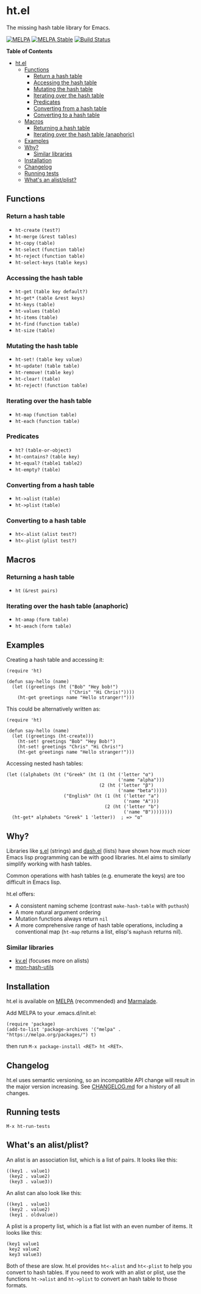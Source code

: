 # ht.el

The missing hash table library for Emacs.

[![MELPA](http://melpa.org/packages/ht-badge.svg)](http://melpa.org/#/ht)
[![MELPA Stable](http://stable.melpa.org/packages/ht-badge.svg)](http://stable.melpa.org/#/ht)
[![Build Status](https://travis-ci.org/Wilfred/ht.el.png?branch=master)](https://travis-ci.org/Wilfred/ht.el)

<!-- markdown-toc start - Don't edit this section. Run M-x markdown-toc-generate-toc again -->
**Table of Contents**

- [ht.el](#htel)
    - [Functions](#functions)
        - [Return a hash table](#return-a-hash-table)
        - [Accessing the hash table](#accessing-the-hash-table)
        - [Mutating the hash table](#mutating-the-hash-table)
        - [Iterating over the hash table](#iterating-over-the-hash-table)
        - [Predicates](#predicates)
        - [Converting from a hash table](#converting-from-a-hash-table)
        - [Converting to a hash table](#converting-to-a-hash-table)
    - [Macros](#macros)
        - [Returning a hash table](#returning-a-hash-table)
        - [Iterating over the hash table (anaphoric)](#iterating-over-the-hash-table-anaphoric)
    - [Examples](#examples)
    - [Why?](#why)
        - [Similar libraries](#similar-libraries)
    - [Installation](#installation)
    - [Changelog](#changelog)
    - [Running tests](#running-tests)
    - [What's an alist/plist?](#whats-an-alistplist)

<!-- markdown-toc end -->

## Functions

### Return a hash table

* `ht-create` `(test?)`
* `ht-merge` `(&rest tables)`
* `ht-copy` `(table)`
* `ht-select` `(function table)`
* `ht-reject` `(function table)`
* `ht-select-keys` `(table keys)`

### Accessing the hash table

* `ht-get` `(table key default?)`
* `ht-get*` `(table &rest keys)`
* `ht-keys` `(table)`
* `ht-values` `(table)`
* `ht-items` `(table)`
* `ht-find` `(function table)`
* `ht-size` `(table)`

### Mutating the hash table

* `ht-set!` `(table key value)`
* `ht-update!` `(table table)`
* `ht-remove!` `(table key)`
* `ht-clear!` `(table)`
* `ht-reject!` `(function table)`

### Iterating over the hash table

* `ht-map` `(function table)`
* `ht-each` `(function table)`

### Predicates

* `ht?` `(table-or-object)`
* `ht-contains?` `(table key)`
* `ht-equal?` `(table1 table2)`
* `ht-empty?` `(table)`

### Converting from a hash table

* `ht->alist` `(table)`
* `ht->plist` `(table)`

### Converting to a hash table

* `ht<-alist` `(alist test?)`
* `ht<-plist` `(plist test?)`

## Macros

### Returning a hash table

* `ht` `(&rest pairs)`

### Iterating over the hash table (anaphoric)

* `ht-amap` `(form table)`
* `ht-aeach` `(form table)`

## Examples

Creating a hash table and accessing it:

``` emacs-lisp
(require 'ht)

(defun say-hello (name)
  (let ((greetings (ht ("Bob" "Hey bob!")
                       ("Chris" "Hi Chris!"))))
    (ht-get greetings name "Hello stranger!")))
```

This could be alternatively written as:

``` emacs-lisp
(require 'ht)

(defun say-hello (name)
  (let ((greetings (ht-create)))
    (ht-set! greetings "Bob" "Hey Bob!")
    (ht-set! greetings "Chris" "Hi Chris!")
    (ht-get greetings name "Hello stranger!")))
```

Accessing nested hash tables:

``` emacs-lisp
(let ((alphabets (ht ("Greek" (ht (1 (ht ('letter "α")
                                         ('name "alpha")))
                                  (2 (ht ('letter "β")
                                         ('name "beta")))))
                     ("English" (ht (1 (ht ('letter "a")
                                           ('name "A")))
                                    (2 (ht ('letter "b")
                                           ('name "B"))))))))
  (ht-get* alphabets "Greek" 1 'letter))  ; => "α"
```

## Why?

Libraries like [s.el](https://github.com/magnars/s.el) (strings) and
[dash.el](https://github.com/magnars/dash.el) (lists) have shown how
much nicer Emacs lisp programming can be with good libraries. ht.el
aims to similarly simplify working with hash tables.

Common operations with hash tables (e.g. enumerate the keys) are too
difficult in Emacs lisp.

ht.el offers:

* A consistent naming scheme (contrast `make-hash-table` with `puthash`)
* A more natural argument ordering
* Mutation functions always return `nil`
* A more comprehensive range of hash table operations, including a
  conventional map (`ht-map` returns a list, elisp's `maphash` returns
  nil).

### Similar libraries

* [kv.el](https://github.com/nicferrier/emacs-kv) (focuses more on
  alists)
* [mon-hash-utils](http://www.emacswiki.org/emacs/mon-hash-utils.el)

## Installation

ht.el is available on [MELPA](https://melpa.org/) (recommended) and
[Marmalade](http://marmalade-repo.org/).

Add MELPA to your .emacs.d/init.el:

``` emacs-lisp
(require 'package)
(add-to-list 'package-archives '("melpa" . "https://melpa.org/packages/") t)
```

then run `M-x package-install <RET> ht <RET>`.

## Changelog

ht.el uses semantic versioning, so an incompatible API change will
result in the major version increasing. See
[CHANGELOG.md](CHANGELOG.md) for a history of all changes.

## Running tests

`M-x ht-run-tests`

## What's an alist/plist?

An alist is an association list, which is a list of pairs. It looks like this:

    ((key1 . value1)
     (key2 . value2)
     (key3 . value3))
     
An alist can also look like this:
     
    ((key1 . value1)
     (key2 . value2)
     (key1 . oldvalue))
     
A plist is a property list, which is a flat list with an even number
of items. It looks like this:

    (key1 value1
     key2 value2
     key3 value3)

Both of these are slow. ht.el provides `ht<-alist` and
`ht<-plist` to help you convert to hash tables. If you need to
work with an alist or plist, use the functions `ht->alist` and
`ht->plist` to convert an hash table to those formats.
